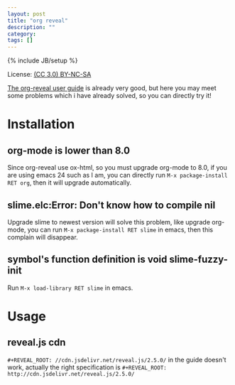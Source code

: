 ```yaml
---
layout: post
title: "org reveal"
description: ""
category:
tags: []
---
```

{% include JB/setup %}

License: [(CC 3.0) BY-NC-SA](http://creativecommons.org/licenses/by-nc-sa/3.0/)

[The org-reveal user guide](https://github.com/yjwen/org-reveal/blob/master/Readme.org) is already very good, but here you may meet some problems which i have already solved, so you can directly try it!

# Installation
## org-mode is lower than 8.0
Since org-reveal use ox-html, so you must upgrade org-mode to 8.0, if you are using emacs 24 such as I am, you can directly run `M-x package-install RET org`, then it will upgrade automatically.

## slime.elc:Error: Don't know how to compile nil
Upgrade slime to newest version will solve this problem, like upgrade org-mode, you can run `M-x package-install RET slime` in emacs, then this complain will disappear.

## symbol's function definition is void slime-fuzzy-init
Run `M-x load-library RET slime` in emacs.

# Usage
## reveal.js cdn
`#+REVEAL_ROOT: //cdn.jsdelivr.net/reveal.js/2.5.0/` in the guide doesn't work, actually the right specification is `#+REVEAL_ROOT: http://cdn.jsdelivr.net/reveal.js/2.5.0/`
